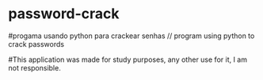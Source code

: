 # password-crack
#progama usando python para crackear senhas // program using python to crack passwords



#This application was made for study purposes, any other use for it, I am not responsible.

